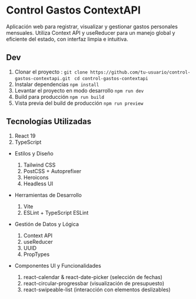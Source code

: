 # Control Gastos ContextAPI

Aplicación web para registrar, visualizar y gestionar gastos personales mensuales. Utiliza Context API y useReducer para un manejo global y eficiente del estado, con interfaz limpia e intuitiva.

## Dev

1. Clonar el proyecto :
   `git clone https://github.com/tu-usuario/control-gastos-contextapi.git `
   ` cd control-gastos-contextapi `
2. Instalar dependencias
   `npm install `
3. Levantar el proyecto en modo desarrollo
   `npm run dev `
4. Build para producción
   ` npm run build `
5. Vista previa del build de producción
   ` npm run preview `

## Tecnologías Utilizadas

1. React 19
2. TypeScript

- Estilos y Diseño
  1. Tailwind CSS
  2. PostCSS + Autoprefixer
  3. Heroicons
  4. Headless UI

- Herramientas de Desarrollo
  1. Vite
  2. ESLint + TypeScript ESLint

- Gestión de Datos y Lógica
  1. Context API
  2. useReducer
  3. UUID
  4. PropTypes

- Componentes UI y Funcionalidades
  1. react-calendar & react-date-picker (selección de fechas)
  2. react-circular-progressbar (visualización de presupuesto)
  3. react-swipeable-list (interacción con elementos deslizables)
